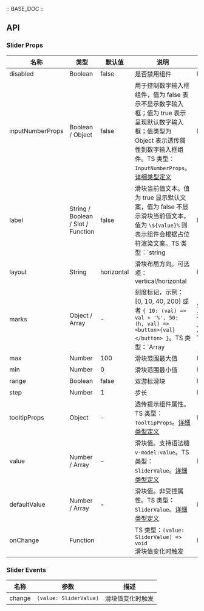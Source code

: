 :: BASE_DOC ::

## API
### Slider Props

名称 | 类型 | 默认值 | 说明 | 必传
-- | -- | -- | -- | --
disabled | Boolean | false | 是否禁用组件 | N
inputNumberProps | Boolean / Object | false | 用于控制数字输入框组件，值为 false 表示不显示数字输入框；值为 true 表示呈现默认数字输入框；值类型为 Object 表示透传属性到数字输入框组件。TS 类型：`InputNumberProps`。[详细类型定义](https://github.com/Tencent/tdesign-vue-next/tree/develop/src/slider/type.ts) | N
label | String / Boolean / Slot / Function | false | 滑块当前值文本。值为 true 显示默认文案，值为 false 不显示滑块当前值文本，值为 `\${value}%` 则表示组件会根据占位符渲染文案。TS 类型：`string | boolean | TNode`。[通用类型定义](https://github.com/Tencent/tdesign-vue-next/blob/develop/src/common.ts) | N
layout | String | horizontal | 滑块布局方向。可选项：vertical/horizontal | N
marks | Object / Array | - | 刻度标记，示例：[0, 10, 40, 200] 或者 `{ 10: (val) => val + '%', 50: (h, val) => <button>{val}</button> }`。TS 类型：`Array<number> | SliderMarks`。[通用类型定义](https://github.com/Tencent/tdesign-vue-next/blob/develop/src/common.ts)。[详细类型定义](https://github.com/Tencent/tdesign-vue-next/tree/develop/src/slider/type.ts) | N
max | Number | 100 | 滑块范围最大值 | N
min | Number | 0 | 滑块范围最小值 | N
range | Boolean | false | 双游标滑块 | N
step | Number | 1 | 步长 | N
tooltipProps | Object | - | 透传提示组件属性。TS 类型：`TooltipProps`。[详细类型定义](https://github.com/Tencent/tdesign-vue-next/tree/develop/src/slider/type.ts) | N
value | Number / Array | - | 滑块值。支持语法糖 `v-model:value`。TS 类型：`SliderValue`。[详细类型定义](https://github.com/Tencent/tdesign-vue-next/tree/develop/src/slider/type.ts) | N
defaultValue | Number / Array | - | 滑块值。非受控属性。TS 类型：`SliderValue`。[详细类型定义](https://github.com/Tencent/tdesign-vue-next/tree/develop/src/slider/type.ts) | N
onChange | Function |  | TS 类型：`(value: SliderValue) => void`<br/>滑块值变化时触发 | N

### Slider Events

名称 | 参数 | 描述
-- | -- | --
change | `(value: SliderValue)` | 滑块值变化时触发
